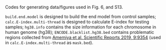 Codes for generating data/figures used in Fig. 6, and S13.

`build.end.model` is designed to build the end model from control samples;
`calc.E-index.multi-thread` is designed to calculate E-index for testing samples;
`hg38.info` contains the size information for each chromosome in human genome (hg38);
`ENCODE.blacklist.hg38.bed` contains problematic regions collected from
[Amemiya et al. Scientific Reports 2019, 9:9354](https://www.nature.com/articles/s41598-019-45839-z)
(used in `calc.E-index.multi-thread` as `mask.bed`).
